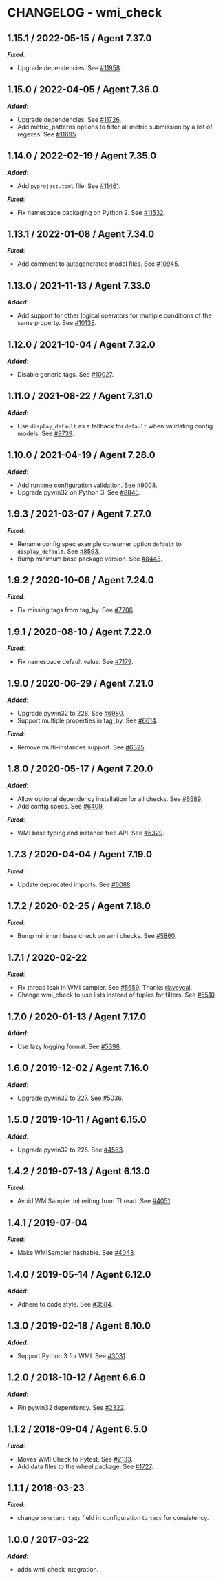 # CHANGELOG - wmi_check

## 1.15.1 / 2022-05-15 / Agent 7.37.0

***Fixed***: 

* Upgrade dependencies. See [#11958](https://github.com/DataDog/integrations-core/pull/11958).


## 1.15.0 / 2022-04-05 / Agent 7.36.0

***Added***: 

* Upgrade dependencies. See [#11726](https://github.com/DataDog/integrations-core/pull/11726).
* Add metric_patterns options to filter all metric submission by a list of regexes. See [#11695](https://github.com/DataDog/integrations-core/pull/11695).


## 1.14.0 / 2022-02-19 / Agent 7.35.0

***Added***: 

* Add `pyproject.toml` file. See [#11461](https://github.com/DataDog/integrations-core/pull/11461).

***Fixed***: 

* Fix namespace packaging on Python 2. See [#11532](https://github.com/DataDog/integrations-core/pull/11532).


## 1.13.1 / 2022-01-08 / Agent 7.34.0

***Fixed***: 

* Add comment to autogenerated model files. See [#10945](https://github.com/DataDog/integrations-core/pull/10945).


## 1.13.0 / 2021-11-13 / Agent 7.33.0

***Added***: 

* Add support for other logical operators for multiple conditions of the same property. See [#10138](https://github.com/DataDog/integrations-core/pull/10138).


## 1.12.0 / 2021-10-04 / Agent 7.32.0

***Added***: 

* Disable generic tags. See [#10027](https://github.com/DataDog/integrations-core/pull/10027).


## 1.11.0 / 2021-08-22 / Agent 7.31.0

***Added***: 

* Use `display_default` as a fallback for `default` when validating config models. See [#9739](https://github.com/DataDog/integrations-core/pull/9739).


## 1.10.0 / 2021-04-19 / Agent 7.28.0

***Added***: 

* Add runtime configuration validation. See [#9008](https://github.com/DataDog/integrations-core/pull/9008).
* Upgrade pywin32 on Python 3. See [#8845](https://github.com/DataDog/integrations-core/pull/8845).


## 1.9.3 / 2021-03-07 / Agent 7.27.0

***Fixed***: 

* Rename config spec example consumer option `default` to `display_default`. See [#8593](https://github.com/DataDog/integrations-core/pull/8593).
* Bump minimum base package version. See [#8443](https://github.com/DataDog/integrations-core/pull/8443).


## 1.9.2 / 2020-10-06 / Agent 7.24.0

***Fixed***: 

* Fix missing tags from tag_by. See [#7706](https://github.com/DataDog/integrations-core/pull/7706).


## 1.9.1 / 2020-08-10 / Agent 7.22.0

***Fixed***: 

* Fix namespace default value. See [#7179](https://github.com/DataDog/integrations-core/pull/7179).


## 1.9.0 / 2020-06-29 / Agent 7.21.0

***Added***: 

* Upgrade pywin32 to 228. See [#6980](https://github.com/DataDog/integrations-core/pull/6980).
* Support multiple properties in tag_by. See [#6614](https://github.com/DataDog/integrations-core/pull/6614).

***Fixed***: 

* Remove multi-instances support. See [#6325](https://github.com/DataDog/integrations-core/pull/6325).


## 1.8.0 / 2020-05-17 / Agent 7.20.0

***Added***: 

* Allow optional dependency installation for all checks. See [#6589](https://github.com/DataDog/integrations-core/pull/6589).
* Add config specs. See [#6409](https://github.com/DataDog/integrations-core/pull/6409).

***Fixed***: 

* WMI base typing and instance free API. See [#6329](https://github.com/DataDog/integrations-core/pull/6329).


## 1.7.3 / 2020-04-04 / Agent 7.19.0

***Fixed***: 

* Update deprecated imports. See [#6088](https://github.com/DataDog/integrations-core/pull/6088).


## 1.7.2 / 2020-02-25 / Agent 7.18.0

***Fixed***: 

* Bump minimum base check on wmi checks. See [#5860](https://github.com/DataDog/integrations-core/pull/5860).


## 1.7.1 / 2020-02-22

***Fixed***: 

* Fix thread leak in WMI sampler. See [#5659](https://github.com/DataDog/integrations-core/pull/5659). Thanks [rlaveycal](https://github.com/rlaveycal).
* Change wmi_check to use lists instead of tuples for filters. See [#5510](https://github.com/DataDog/integrations-core/pull/5510).


## 1.7.0 / 2020-01-13 / Agent 7.17.0

***Added***: 

* Use lazy logging format. See [#5398](https://github.com/DataDog/integrations-core/pull/5398).


## 1.6.0 / 2019-12-02 / Agent 7.16.0

***Added***: 

* Upgrade pywin32 to 227. See [#5036](https://github.com/DataDog/integrations-core/pull/5036).


## 1.5.0 / 2019-10-11 / Agent 6.15.0

***Added***: 

* Upgrade pywin32 to 225. See [#4563](https://github.com/DataDog/integrations-core/pull/4563).


## 1.4.2 / 2019-07-13 / Agent 6.13.0

***Fixed***: 

* Avoid WMISampler inheriting from Thread. See [#4051](https://github.com/DataDog/integrations-core/pull/4051).


## 1.4.1 / 2019-07-04

***Fixed***: 

* Make WMISampler hashable. See [#4043](https://github.com/DataDog/integrations-core/pull/4043).


## 1.4.0 / 2019-05-14 / Agent 6.12.0

***Added***: 

* Adhere to code style. See [#3584](https://github.com/DataDog/integrations-core/pull/3584).


## 1.3.0 / 2019-02-18 / Agent 6.10.0

***Added***: 

* Support Python 3 for WMI. See [#3031](https://github.com/DataDog/integrations-core/pull/3031).


## 1.2.0 / 2018-10-12 / Agent 6.6.0

***Added***: 

* Pin pywin32 dependency. See [#2322][1].


## 1.1.2 / 2018-09-04 / Agent 6.5.0

***Fixed***: 

* Moves WMI Check to Pytest. See [#2133][2].
* Add data files to the wheel package. See [#1727][3].


## 1.1.1 / 2018-03-23

***Fixed***: 

* change `constant_tags` field in configuration to `tags` for consistency.


## 1.0.0 / 2017-03-22

***Added***: 

* adds wmi_check integration.

[1]: https://github.com/DataDog/integrations-core/pull/2322
[2]: https://github.com/DataDog/integrations-core/pull/2133
[3]: https://github.com/DataDog/integrations-core/pull/1727
